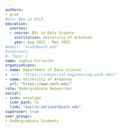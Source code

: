```yaml
---
authors:
- grad
#bio: Now in UCLA
education:
  courses:
  - course: BSc in Data Science
    institution: University of Arkansas
    year: Aug 2021 - May 2025
#email: "alanv@uark.edu"
#interests:
#- Topic 1
name: Sophia Forrester
organizations:
- name: Department of Data Science
#  url: "https://industrial-engineering.uark.edu/"
- name: University of Arkansas
  url: "https://www.uark.edu/"
role: Undergraduate Researcher
social:
- icon: envelope
  icon_pack: fa
  link: "mailto:adrianaf@uark.edu"
superuser: true
user_groups:
- Undergraduate Students
---
```

